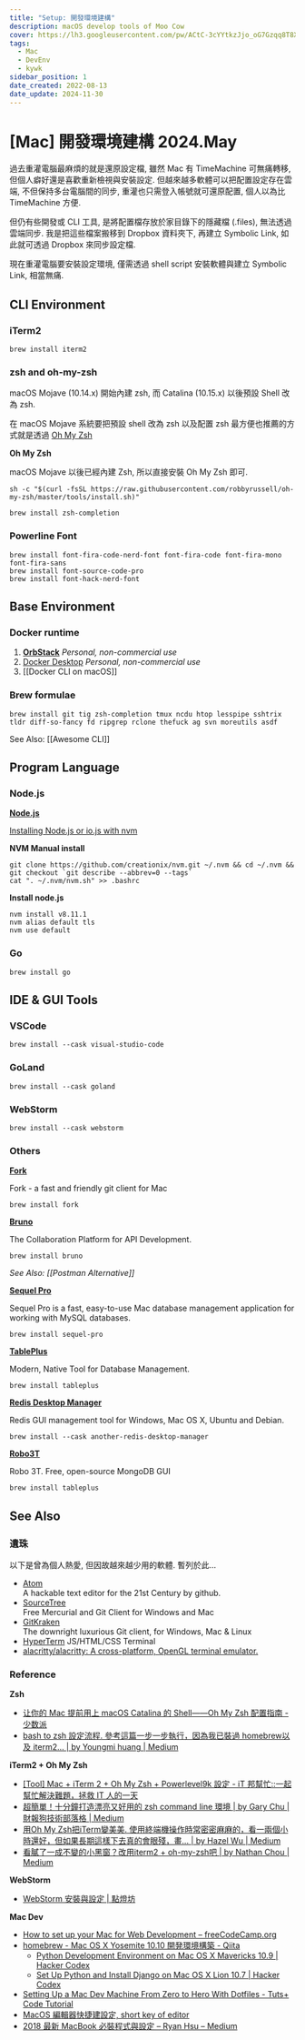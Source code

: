 ```yaml
---
title: "Setup: 開發環境建構"
description: macOS develop tools of Moo Cow
cover: https://lh3.googleusercontent.com/pw/ACtC-3cYYtkzJjo_oG7Gzqq8T8XQm4V_qLE3wGWVKOahp6YT4lo-on60NJmjrkkatnizX1b-uID-MCM2ztsXH9z27cMRtql3PA5cpYZYbMfSPuM5Yh3MmqnjnnXYkTg6vtIiBL5SGAQRRAI9zEBIOoyP3tZpuA?authuser=0
tags:
  - Mac
  - DevEnv
  - kywk
sidebar_position: 1
date_created: 2022-08-13
date_update: 2024-11-30
---
```


# [Mac] 開發環境建構 2024.May

過去重灌電腦最麻煩的就是還原設定檔, 雖然 Mac 有 TimeMachine 可無痛轉移, 但個人癖好還是喜歡重新檢視與安裝設定.
但越來越多軟體可以把配置設定存在雲端, 不但保持多台電腦間的同步, 重灌也只需登入帳號就可還原配置, 個人以為比 TimeMachine 方便.

但仍有些開發或 CLI 工具, 是將配置檔存放於家目錄下的隱藏檔 (.files),
無法透過雲端同步.
我是把這些檔案搬移到 Dropbox 資料夾下, 再建立 Symbolic Link,
如此就可透過 Dropbox 來同步設定檔.

現在重灌電腦要安裝設定環境, 僅需透過 shell script 安裝軟體與建立 Symbolic Link, 相當無痛.

<!-- more -->

## CLI Environment

### iTerm2

```shell
brew install iterm2
```

### zsh and oh-my-zsh

macOS Mojave (10.14.x) 開始內建 zsh, 而 Catalina (10.15.x) 以後預設 Shell 改為 zsh.

在 macOS Mojave 系統要把預設 shell 改為 zsh 以及配置 zsh 最方便也推薦的方式就是透過 [Oh My Zsh](https://ohmyz.sh)

**Oh My Zsh**

macOS Mojave 以後已經內建 Zsh, 所以直接安裝 Oh My Zsh 即可.

```shell
sh -c "$(curl -fsSL https://raw.githubusercontent.com/robbyrussell/oh-my-zsh/master/tools/install.sh)"
```

```shell
brew install zsh-completion
```

### Powerline Font

```shell
brew install font-fira-code-nerd-font font-fira-code font-fira-mono font-fira-sans
brew install font-source-code-pro
brew install font-hack-nerd-font
```

## Base Environment

### Docker runtime

1. [**OrbStack**](https://orbstack.dev) _Personal, non-commercial use_
2. [Docker Desktop](https://www.docker.com/products/docker-desktop/) _Personal, non-commercial use_
3. [[Docker CLI on macOS]]

### Brew formulae

```shell
brew install git tig zsh-completion tmux ncdu htop lesspipe sshtrix tldr diff-so-fancy fd ripgrep rclone thefuck ag svn moreutils asdf
```

See Also: [[Awesome CLI]]

## Program Language

### Node.js

**[Node.js](https://nodejs.org/)**

[Installing Node.js or io.js with nvm](http://goo.gl/26nHDf)

**NVM Manual install**

```
git clone https://github.com/creationix/nvm.git ~/.nvm && cd ~/.nvm && git checkout `git describe --abbrev=0 --tags`
cat ". ~/.nvm/nvm.sh" >> .bashrc
```

**Install node.js**

```shell
nvm install v8.11.1
nvm alias default tls
nvm use default
```

### Go

```shell
brew install go
```

## IDE & GUI Tools

### VSCode

```shell
brew install --cask visual-studio-code
```

### GoLand

```shell
brew install --cask goland
```

### WebStorm

```shell
brew install --cask webstorm
```

### Others

**[Fork](https://git-fork.com/)**

Fork - a fast and friendly git client for Mac

```shell
brew install fork
```

**[Bruno](https://www.usebruno.com/)**

The Collaboration Platform for API Development.

```shell
brew install bruno
```

_See Also: [[Postman Alternative]]_

**[Sequel Pro](http://www.sequelpro.com/)**

Sequel Pro is a fast, easy-to-use Mac database management application for working with MySQL databases.

```shell
brew install sequel-pro
```

**[TablePlus](https://tableplus.com)**

Modern, Native Tool for Database Management.

```shell
brew install tableplus
```

**[Redis Desktop Manager](https://rdm.dev)**

Redis GUI management tool for Windows, Mac OS X, Ubuntu and Debian.

```shell
brew install --cask another-redis-desktop-manager
```

**[Robo3T](https://robomongo.org)**

Robo 3T. Free, open-source MongoDB GUI

```shell
brew install tableplus
```

## See Also

### 遺珠

以下是曾為個人熱愛, 但因故越來越少用的軟體. 暫列於此...

- [Atom](https://atom.io/)  
  A hackable text editor for the 21st Century by github.
- [SourceTree](http://sourcetreeapp.com/)  
  Free Mercurial and Git Client for Windows and Mac
- [GitKraken](https://www.gitkraken.com/)  
  The downright luxurious Git client, for Windows, Mac & Linux
- [HyperTerm](https://hyperterm.org/)
  JS/HTML/CSS Terminal
- [alacritty/alacritty: A cross-platform, OpenGL terminal emulator.](https://github.com/alacritty/alacritty)

### Reference

**Zsh**

- [让你的 Mac 提前用上 macOS Catalina 的 Shell——Oh My Zsh 配置指南 - 少数派](https://sspai.com/post/55176)
- [bash to zsh 設定流程. 參考這篇一步一步執行，因為我已裝過 homebrew以及 iterm2… | by Youngmi huang | Medium](https://cyeninesky3.medium.com/bin-to-zsh-%E8%A8%AD%E5%AE%9A%E6%B5%81%E7%A8%8B-d29fe60a4121)

**iTerm2 + Oh My Zsh**

- [[Tool] Mac + iTerm 2 + Oh My Zsh + Powerlevel9k 設定 - iT 邦幫忙::一起幫忙解決難題，拯救 IT 人的一天](https://ithelp.ithome.com.tw/articles/10192874)
- [超簡單！十分鐘打造漂亮又好用的 zsh command line 環境 | by Gary Chu | 財報狗技術部落格 | Medium](https://medium.com/statementdog-engineering/prettify-your-zsh-command-line-prompt-3ca2acc967f)
- [用Oh My Zsh把iTerm變美美. 使用終端機操作時常密密麻麻的，看一兩個小時還好，但如果長期這樣下去真的會眼殘，畫… | by Hazel Wu | Medium](https://medium.com/@hazelwu/%E7%94%A8oh-my-zsh%E6%8A%8Aiterm%E8%AE%8A%E7%BE%8E%E7%BE%8E-8a18daa8eac)
- [看膩了一成不變的小黑窗？改用iterm2 + oh-my-zsh吧 | by Nathan Chou | Medium](https://medium.com/@h86991868/%E7%9C%8B%E8%86%A9%E4%BA%86%E4%B8%80%E6%88%90%E4%B8%8D%E8%AE%8A%E7%9A%84%E5%B0%8F%E9%BB%91%E7%AA%97-%E6%94%B9%E7%94%A8iterm2-oh-my-zsh%E5%90%A7-cc2b0683acb)

**WebStorm**

- [WebStorm 安裝與設定 | 點燈坊](https://fpjs.fun/webstorm/general/setup/)

**Mac Dev**

- [How to set up your Mac for Web Development – freeCodeCamp.org](https://goo.gl/ZDYqar)
- [homebrew - Mac OS X Yosemite 10.10 開発環境構築 - Qiita](http://goo.gl/XOrSV6)
  - [Python Development Environment on Mac OS X Mavericks 10.9 | Hacker Codex](http://goo.gl/8JkuvS)
  - [Set Up Python and Install Django on Mac OS X Lion 10.7 | Hacker Codex](http://goo.gl/5yhNGk)
- [Setting Up a Mac Dev Machine From Zero to Hero With Dotfiles - Tuts+ Code Tutorial](http://goo.gl/YkCvoT)
- [MacOS 編輯器快捷建設定, short key of editor](http://goo.gl/gSnCRv)
- [2018 最新 MacBook 必裝程式與設定 – Ryan Hsu – Medium](https://goo.gl/YZfREq)
